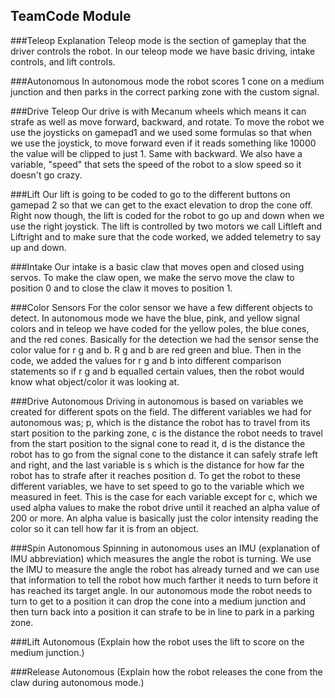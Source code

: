 ## TeamCode Module

###Teleop Explanation
Teleop mode is the section of gameplay that the driver controls the robot.
In our teleop mode we have basic driving, intake controls, and lift controls.

###Autonomous
In autonomous mode the robot scores 1 cone on a medium junction and then parks in the correct parking zone with the custom signal.

###Drive Teleop
Our drive is with Mecanum wheels which means it can strafe as well as move forward, backward, and rotate.
To move the robot we use the joysticks on gamepad1 and we used some formulas so that when we use the joystick,
to move forward even if it reads something like 10000 the value will be clipped to just 1. Same with backward.
We also have a variable, "speed" that sets the speed of the robot to a slow speed so it doesn't go crazy.

###Lift
Our lift is going to be coded to go to the different buttons on gamepad 2 so that we can get to the exact elevation to drop the cone off.
Right now though, the lift is coded for the robot to go up and down when we use the right joystick.
The lift is controlled by two motors we call Liftleft and Liftright and to make sure that the code worked, we added telemetry to say up and down.

###Intake
Our intake is a basic claw that moves open and closed using servos. To make the claw open, we make the servo move the claw to position 0 and to close the claw it moves to position 1.

###Color Sensors
For the color sensor we have a few different objects to detect. In autonomous mode we have the blue, pink, and yellow signal colors and in teleop we have coded for the yellow poles, the blue cones, and the red cones. Basically for the detection we had the sensor sense the color value for r g and b. R g and b are red green and blue. Then in the code, we added the values for r g and b into different comparison statements so if r g and b equalled certain values, then the robot would know what object/color it was looking at.

###Drive Autonomous
Driving in autonomous is based on variables we created for different spots on the field. The different variables we had for autonomous was; p, which is the distance the robot has to travel from its start position to the parking zone,  c is the distance the robot needs to travel from the start position to the signal cone to read it, d is the distance the robot has to go from the signal cone to the distance it can safely strafe left and right, and the last variable is s which is the distance for how far the robot has to strafe after it reaches position d. To get the robot to these different variables, we have to set speed to go to the variable which we measured in feet. This is the case for each variable except for c, which we used alpha values to make the robot drive until it reached an alpha value of 200 or more. An alpha value is basically just the color intensity reading the color so it can tell how far it is from an object.

###Spin Autonomous
Spinning in autonomous uses an IMU (explanation of IMU abbreviation) which measures the angle the robot is turning. We use the IMU to measure the angle the robot has already turned and we can use that information to tell the robot how much farther it needs to turn before it has reached its target angle. In our autonomous mode the robot needs to turn to get to a position it can drop the cone into a medium junction and then turn back into a position it can strafe to be in line to park in a parking zone.

###Lift Autonomous
(Explain how the robot uses the lift to score on the medium junction.)

###Release Autonomous
(Explain how the robot releases the cone from the claw during autonomous mode.)

###